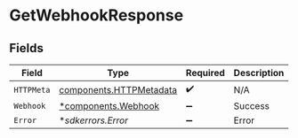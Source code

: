 # GetWebhookResponse


## Fields

| Field                                                              | Type                                                               | Required                                                           | Description                                                        |
| ------------------------------------------------------------------ | ------------------------------------------------------------------ | ------------------------------------------------------------------ | ------------------------------------------------------------------ |
| `HTTPMeta`                                                         | [components.HTTPMetadata](../../models/components/httpmetadata.md) | :heavy_check_mark:                                                 | N/A                                                                |
| `Webhook`                                                          | [*components.Webhook](../../models/components/webhook.md)          | :heavy_minus_sign:                                                 | Success                                                            |
| `Error`                                                            | **sdkerrors.Error*                                                 | :heavy_minus_sign:                                                 | Error                                                              |